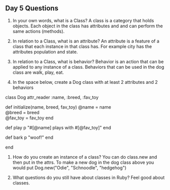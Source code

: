## Day 5 Questions

1. In your own words, what is a Class?
A class is a category that holds objects. Each object in the class has attributes and and can perform the same actions (methods).

1. In relation to a Class, what is an attribute?
An attribute is a feature of a class that each instance in that class has. For example city has the attributes population and state.

1. In relation to a Class, what is behavior?
Behavior is an action that can be applied to any instance of a class. Behaviors that can be used in the dog class are walk, play, eat.

1. In the space below, create a Dog class with at least 2 attributes and 2 behaviors

class Dog
 attr_reader :name, :breed, :fav_toy

 def initialize(name, breed, fav_toy)
  @name = name  
  @breed = breed  
  @fav_toy = fav_toy
 end  

  def play
  p "#[@name] plays with #[@fav_toy]"
  end  

  def bark
    p "woof!"
  end

end

1. How do you create an instance of a class?
You can do class.new  and then put in the attrs. To make a new dog in the dog class above you would put Dog.new("Odie", "Schnoodle", "hedgehog")

1. What questions do you still have about classes in Ruby?
Feel good about classes. 
